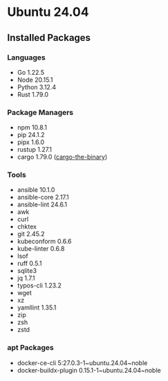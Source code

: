 # Ubuntu 24.04

## Installed Packages

### Languages

- Go 1.22.5
- Node 20.15.1
- Python 3.12.4
- Rust 1.79.0

### Package Managers

- npm 10.8.1
- pip 24.1.2
- pipx 1.6.0
- rustup 1.27.1
- cargo 1.79.0 ([cargo-the-binary](https://github.com/rust-lang/cargo/blob/master/src/cargo/version.rs))

### Tools

- ansible 10.1.0
- ansible-core 2.17.1
- ansible-lint 24.6.1
- awk
- curl
- chktex
- git 2.45.2
- kubeconform 0.6.6
- kube-linter 0.6.8
- lsof
- ruff 0.5.1
- sqlite3
- jq 1.7.1
- typos-cli 1.23.2
- wget
- xz
- yamllint 1.35.1
- zip
- zsh
- zstd

### apt Packages

- docker-ce-cli 5:27.0.3-1\~ubuntu.24.04\~noble
- docker-buildx-plugin 0.15.1-1\~ubuntu.24.04\~noble

